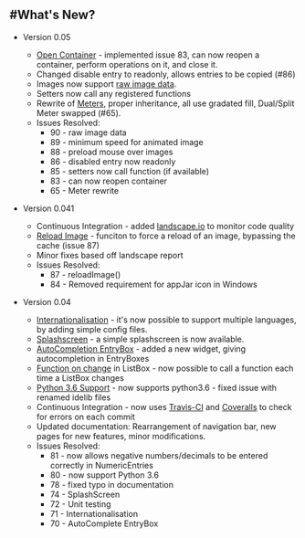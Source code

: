 #What's New?
---

* Version 0.05  
    * [Open Container](/pythonWidgetGrouping/#reopening-containers) - implemented issue 83, can now reopen a container, perform operations on it, and close it.  
    * Changed disable entry to readonly, allows entries to be copied (#86)  
    * Images now support [raw image data](/pythonImages/#add-images).  
    * Setters now call any registered functions  
    * Rewrite of [Meters](/pythonWidgets/#meter), proper inheritance, all use gradated fill, Dual/Split Meter swapped (#65).  
    * Issues Resolved:  
        * 90 - raw image data  
        * 89 - minimum speed for animated image  
        * 88 - preload mouse over images  
        * 86 - disabled entry now readonly  
        * 85 - setters now call function (if available)  
        * 83 - can now reopen container  
        * 65 - Meter rewrite  

* Version 0.041  
    * Continuous Integration - added [landscape.io](https://landscape.io/github/jarvisteach/appJar/) to monitor code quality
    * [Reload Image](/pythonImages/#change-images) - funciton to force a reload of an image, bypassing the cache (issue 87)  
    * Minor fixes based off landscape report
    * Issues Resolved:
        * 87 - reloadImage()
        * 84 - Removed requirement for appJar icon in Windows  

* Version 0.04  
    * [Internationalisation](/pythonInternationalisation) - it's now possible to support multiple languages, by adding simple config files.
    * [Splashscreen](/splash) - a simple splashscreen is now available.  
    * [AutoCompletion EntryBox](/pythonWidgets/#entry) - added a new widget, giving autocompletion in EntryBoxes  
    * [Function on change](/pythonEvents/#make-stuff-happen) in ListBox - now possible to call a function each time a ListBox changes  
    * [Python 3.6 Support](https://docs.python.org/3.6/whatsnew/3.6.html#idlelib-and-idle) - now supports python3.6 - fixed issue with renamed idelib files  
    * Continuous Integration - now uses [Travis-CI](https://travis-ci.org/jarvisteach/appJar) and [Coveralls](https://coveralls.io/github/jarvisteach/appJar) to check for errors on each commit
    * Updated documentation: Rearrangement of navigation bar, new pages for new features, minor modifications.  
    * Issues Resolved:
        * 81 - now allows negative numbers/decimals to be entered correctly in NumericEntries  
        * 80 - now support Python 3.6
        * 78 - fixed typo in documentation
        * 74 - SplashScreen
        * 72 - Unit testing
        * 71 - Internationalisation
        * 70 - AutoComplete EntryBox
